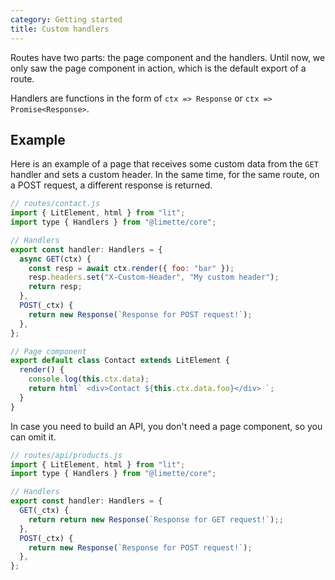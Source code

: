 ```yaml
---
category: Getting started
title: Custom handlers
---
```


Routes have two parts: the page component and the handlers. Until now, we only saw the page component in action, which is the default export of a route.

Handlers are functions in the form of `ctx => Response` or `ctx => Promise<Response>`.

## Example

Here is an example of a page that receives some custom data from the `GET` handler and sets a custom header. In the same time, for the same route, on a POST request, a different response is returned.

```js
// routes/contact.js
import { LitElement, html } from "lit";
import type { Handlers } from "@limette/core";

// Handlers
export const handler: Handlers = {
  async GET(ctx) {
    const resp = await ctx.render({ foo: "bar" });
    resp.headers.set("X-Custom-Header", "My custom header");
    return resp;
  },
  POST(_ctx) {
    return new Response(`Response for POST request!`);
  },
};

// Page component
export default class Contact extends LitElement {
  render() {
    console.log(this.ctx.data);
    return html` <div>Contact ${this.ctx.data.foo}</div> `;
  }
}
```

In case you need to build an API, you don't need a page component, so you can omit it.

```js
// routes/api/products.js
import { LitElement, html } from "lit";
import type { Handlers } from "@limette/core";

// Handlers
export const handler: Handlers = {
  GET(_ctx) {
    return return new Response(`Response for GET request!`);;
  },
  POST(_ctx) {
    return new Response(`Response for POST request!`);
  },
};
```
